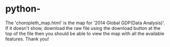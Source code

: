 # python-
The 'choropleth_map.html' is the map for '2014 Global GDP(Data Analysis)'. If it doesn't show, download the raw file using the download button at the top of the file then you should be able to view the map with all the available features. Thank you!
